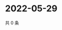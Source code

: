 # 2022-05-29

共 0 条

<!-- BEGIN WEIBO -->
<!-- 最后更新时间 Sun May 29 2022 18:18:11 GMT+0800 (China Standard Time) -->

<!-- END WEIBO -->
